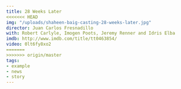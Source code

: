 ```yaml
---
title: 28 Weeks Later
<<<<<<< HEAD
img: "/uploads/shaheen-baig-casting-28-weeks-later.jpg"
director: Juan Carlos Fresnadillo
with: Robert Carlyle, Imogen Poots, Jeremy Renner and Idris Elba
imdb: http://www.imdb.com/title/tt0463854/
video: 0lt6fy8xo2
=======
>>>>>>> origin/master
tags:
- example
- news
- story
---
```


